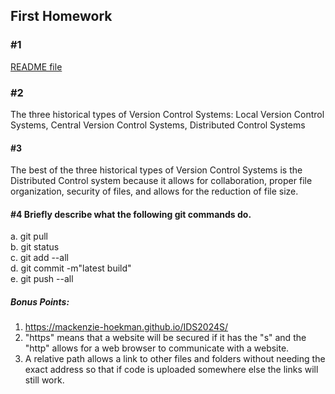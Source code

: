## First Homework  
### #1   
[README file](../../README.md)  
### #2  
The three historical types of Version Control Systems: Local Version Control Systems, Central Version Control Systems, Distributed Control Systems   
#### #3   
The best of the three historical types of Version Control Systems is the Distributed Control system because it allows for collaboration, proper file organization, security of files, and allows for the reduction of file size.   
#### #4 Briefly describe what the following git commands do.  
a. git pull  
b. git status  
c. git add --all  
d. git commit -m"latest build"  
e. git push --all  
  
##### Bonus Points:
1. https://mackenzie-hoekman.github.io/IDS2024S/
2. "https" means that a website will be secured if it has the "s" and the "http" allows for a web browser to communicate with a website.  
3. A relative path allows a link to other files and folders without needing the exact address so that if code is uploaded somewhere else the links will still work. 
